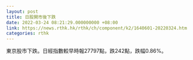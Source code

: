 ```yaml
---
layout: post
title: 日股開市後下跌
date: 2022-03-24 08:21:29.000000000 +08:00
link: https://news.rthk.hk/rthk/ch/component/k2/1640601-20220324.htm
categories: rthk
---
```


東京股市下跌。日經指數較早時報27797點，跌242點，跌幅0.86%。
